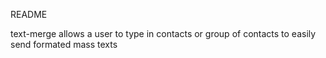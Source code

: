 README

text-merge allows a user to type in contacts or group of contacts to easily send formated mass texts
